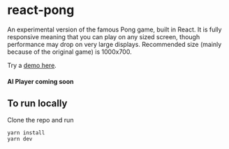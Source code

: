 # react-pong

An experimental version of the famous Pong game, built in React. It is fully responsive meaning that you can play on any sized screen, though performance may drop on very large displays. Recommended size (mainly because of the original game) is 1000x700.

Try a [demo here](https://nicmosc.github.io/react-pong).

#### AI Player coming soon

## To run locally

Clone the repo and run

```
yarn install
yarn dev
```
